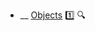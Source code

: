 * __ [Objects](./uml/objectDiagrams/objects) :one: <trigger for="pop:object-diagrams-objects-preview">:mag:</trigger>

<popover id="pop:object-diagrams-objects-preview" title=":mag: Objects" placement="right">
  <div slot="content">
    <include src=".\preview.md" />
  </div>
</popover>
